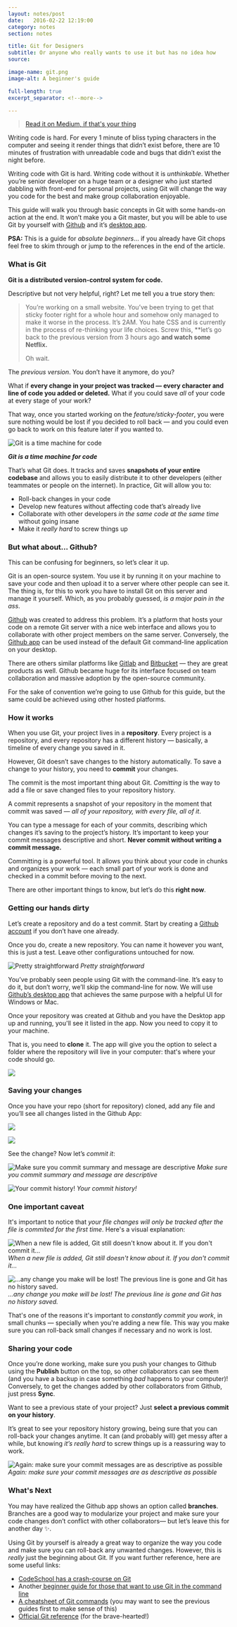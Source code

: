 ```yaml
---
layout: notes/post
date:   2016-02-22 12:19:00
category: notes
section: notes

title: Git for Designers
subtitle: Or anyone who really wants to use it but has no idea how
source:

image-name: git.png
image-alt: A beginner's guide

full-length: true
excerpt_separator: <!--more-->

---
```


> [Read it on Medium, if that's your thing](https://medium.com/@dfosco/git-for-designers-856c434716e)

Writing code is hard. For every 1 minute of bliss typing characters in the computer and seeing it render things that didn’t exist before, there are 10 minutes of frustration with unreadable code and bugs that didn’t exist the night before.

Writing code with Git is hard. Writing code without it is *unthinkable*. Whether you’re senior developer on a huge team or a designer who just started dabbling with front-end for personal projects, using Git will change the way you code for the best and make group collaboration enjoyable.

This guide will walk you through basic concepts in Git with some hands-on action at the end. It won’t make you a Git master, but you will be able to use Git by yourself with [Github](https://www.github.com) and it’s [desktop app](https://desktop.github.com/).

<!--more-->

**PSA:** This is a guide for *absolute beginners*… if you already have Git chops feel free to skim through or jump to the references in the end of the article.

### What is Git

**Git is a distributed version-control system for code.**

Descriptive but not very helpful, right? Let me tell you a true story then:

> You’re working on a small website. You’ve been trying to get that sticky footer right for a whole hour and somehow only managed to make it worse in the process. It’s 2AM. You hate CSS and is currently in the process of re-thinking your life choices. Screw this, **let’s go back to the previous version from 3 hours ago **and watch some Netflix.**
>
> Oh wait.

The *previous version*. You don’t have it anymore, do you?

What if **every change in your project was tracked — every character and line of code you added or deleted.** What if you could save *all* of your code at every stage of your work?

That way, once you started working on the *feature/sticky-footer*, you were sure nothing would be lost if you decided to roll back — and you could even go back to work on this feature later if you wanted to.

![**Git is a time machine for code**](https://medium2.global.ssl.fastly.net/max/3054/1*jVgsyj1LdsBdraPmjczCcQ.png)

<cite>**Git is a time machine for code**</cite>

That’s what Git does. It tracks and saves **snapshots of your entire codebase** and allows you to easily distribute it to other developers (either teammates or people on the internet). In practice, Git will allow you to:

<ul>
  <li>Roll-back changes in your code</li>
  <li>Develop new features without affecting code that’s already live</li>
  <li>Collaborate with other developers <em>in the same code at the same time</em> without going insane</li>
  <li>Make it <em>really hard</em> to screw things up</li>
</ul>

### But what about… Github?

This can be confusing for beginners, so let’s clear it up.

Git is an open-source system. You use it by running it on your machine to save your code and then upload it to a server where other people can see it. The thing is, for this to work you have to install Git on this server and manage it yourself. Which, as you probably guessed, *is a major pain in the ass*.

[Github](http://github.com) was created to address this problem. It’s a platform that hosts your code on a remote Git server with a nice web interface and allows you to collaborate with other project members on the same server. Conversely, the [Github app](https://desktop.github.com/) can be used instead of the default Git command-line application on your desktop.

There are others similar platforms like [Gitlab](https://about.gitlab.com/) and [Bitbucket](https://bitbucket.org/) — they are great products as well. Github became huge for its interface focused on team collaboration and massive adoption by the open-source community.

For the sake of convention we’re going to use Github for this guide, but the same could be achieved using other hosted platforms.

### How it works

When you use Git, your project lives in a **repository**. Every project is a repository, and every repository has a different history — basically, a timeline of every change you saved in it.

However, Git doesn’t save changes to the history automatically. To save a change to your history, you need to **commit** your changes.

The commit is the most important thing about Git. *Comitting* is the way to add a file or save changed files to your repository history.

A commit represents a snapshot of your repository in the moment that commit was saved — *all of your repository, with every file, all of it*.

You can type a message for each of your commits, describing which changes it’s saving to the project’s history. It’s important to keep your commit messages descriptive and short. **Never commit without writing a commit message.**

Committing is a powerful tool. It allows you think about your code in chunks and organizes your work — each small part of your work is done and checked in a commit before moving to the next.

There are other important things to know, but let’s do this **right now**.

### Getting our hands dirty

Let’s create a repository and do a test commit. Start by creating a [Github account](https://github.com/join) if you don’t have one already.

Once you do, create a new repository. You can name it however you want, this is just a test. Leave other configurations untouched for now.

![Pretty straightforward](https://medium2.global.ssl.fastly.net/max/2000/1*HDE73R4sU--weNaEJrEWnA.png)
<cite>*Pretty straightforward*</cite>

You’ve probably seen people using Git with the command-line. It’s easy to do it, but don’t worry, we’ll skip the command-line for now. We will use [Github’s desktop app](https://desktop.github.com/) that achieves the same purpose with a helpful UI for Windows or Mac.

Once your repository was created at Github and you have the Desktop app up and running, you'll see it listed in the app. Now you need to copy it to your machine.

That is, you need to **clone** it. The app will give you the option to select a folder where the repository will live in your computer: that's where your code should go.

![](https://medium2.global.ssl.fastly.net/max/5116/1*w4kz4AuqKc0HRGJpPN4fsg.png)

### Saving your changes

Once you have your repo (short for repository) cloned, add any file and you’ll see all changes listed in the Github App:

![](https://medium2.global.ssl.fastly.net/max/5120/1*EEz8TIoxKPyOpvrhx1eSew.png)

![](https://medium2.global.ssl.fastly.net/max/2550/1*DmlefUroOYO12vBkFyoGTA.png)

See the change? Now let’s *commit it*:

![Make sure you commit summary and message are descriptive](https://medium2.global.ssl.fastly.net/max/2000/1*uzCcnHJWk6DSG3UjMETCAg.png)
<cite>*Make sure you commit summary and message are descriptive*</cite>

![Your commit history!](https://medium2.global.ssl.fastly.net/max/4364/1*PjiXBjHqm_-ctU8xo35E2w.png)
<cite>*Your commit history!*</cite>

### One important caveat

It's important to notice that *your file changes will only be tracked after the file is commited for the first time*. Here's a visual explanation:

![When a new file is added, Git still doesn't know about it. If you don't commit it…](https://medium2.global.ssl.fastly.net/max/2560/1*N6447osmv5GWDx_08V7FYA.png)
<cite>*When a new file is added, Git still doesn't know about it. If you don't commit it…*</cite>

![…any change you make will be lost! The previous line is gone and Git has no history saved.](https://medium2.global.ssl.fastly.net/max/2560/1*fgie9Er3HjLDCdQ1SVHl-w.png)
<cite>*…any change you make will be lost! The previous line is gone and Git has no history saved.*</cite>

That's one of the reasons it's important to *constantly commit you work*, in small chunks — specially when you're adding a new file. This way you make sure you can roll-back small changes if necessary and no work is lost.

### Sharing your code

Once you’re done working, make sure you push your changes to Github using the **Publish** button on the top, so other collaborators can see them (and you have a backup in case something *bad* happens to your computer)! Conversely, to get the changes added by other collaborators from Github, just press **Sync**.

Want to see a previous state of your project? Just **select a previous commit on your history**.

It’s great to see your repository history growing, being sure that you can roll-back your changes anytime. It can (and probably will) get messy after a while, but knowing *it’s really hard* to screw things up is a reassuring way to work.

![Again: make sure your commit messages are as descriptive as possible](https://medium2.global.ssl.fastly.net/max/4364/1*xyeP9ysBbpYfsGnKdtTX1g.png)*Again: make sure your commit messages are as descriptive as possible*

### What's Next

You may have realized the Github app shows an option called **branches**. Branches are a good way to modularize your project and make sure your code changes don’t conflict with other collaborators— but let’s leave this for another day ✨.

Using Git by yourself is already a great way to organize the way you code and make sure you can roll-back any unwanted changes. However, this is *really* just the beginning about Git. If you want further reference, here are some useful links:

 - [CodeSchool has a crash-course on Git](https://www.codeschool.com/courses/try-git)
 - Another[ beginner guide for those that want to use Git in the command line](http://rogerdudler.github.io/git-guide/)
 - [A cheatsheet of Git commands](https://www.git-tower.com/blog/git-cheat-sheet/) (you may want to see the previous guides first to make sense of this)
 - [Official Git reference](https://git-scm.com/) (for the brave-hearted!)
